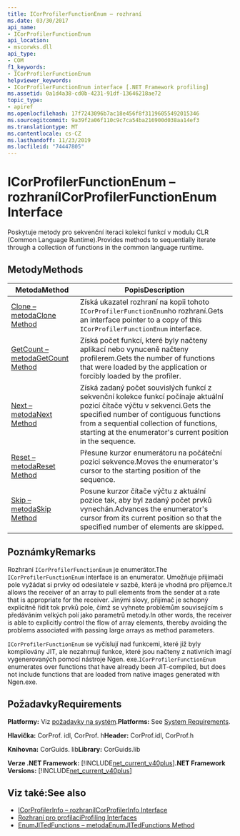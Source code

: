 ```yaml
---
title: ICorProfilerFunctionEnum – rozhraní
ms.date: 03/30/2017
api_name:
- ICorProfilerFunctionEnum
api_location:
- mscorwks.dll
api_type:
- COM
f1_keywords:
- ICorProfilerFunctionEnum
helpviewer_keywords:
- ICorProfilerFunctionEnum interface [.NET Framework profiling]
ms.assetid: 0a1d4a38-cd0b-4231-91df-13646218ae72
topic_type:
- apiref
ms.openlocfilehash: 17f7243096b7ac18e456f8f31196055492015346
ms.sourcegitcommit: 9a39f2a06f110c9c7ca54ba216900d038aa14ef3
ms.translationtype: MT
ms.contentlocale: cs-CZ
ms.lasthandoff: 11/23/2019
ms.locfileid: "74447805"
---
```

# <a name="icorprofilerfunctionenum-interface"></a><span data-ttu-id="2e5b6-102">ICorProfilerFunctionEnum – rozhraní</span><span class="sxs-lookup"><span data-stu-id="2e5b6-102">ICorProfilerFunctionEnum Interface</span></span>
<span data-ttu-id="2e5b6-103">Poskytuje metody pro sekvenční iteraci kolekcí funkcí v modulu CLR (Common Language Runtime).</span><span class="sxs-lookup"><span data-stu-id="2e5b6-103">Provides methods to sequentially iterate through a collection of functions in the common language runtime.</span></span>  
  
## <a name="methods"></a><span data-ttu-id="2e5b6-104">Metody</span><span class="sxs-lookup"><span data-stu-id="2e5b6-104">Methods</span></span>  
  
|<span data-ttu-id="2e5b6-105">Metoda</span><span class="sxs-lookup"><span data-stu-id="2e5b6-105">Method</span></span>|<span data-ttu-id="2e5b6-106">Popis</span><span class="sxs-lookup"><span data-stu-id="2e5b6-106">Description</span></span>|  
|------------|-----------------|  
|[<span data-ttu-id="2e5b6-107">Clone – metoda</span><span class="sxs-lookup"><span data-stu-id="2e5b6-107">Clone Method</span></span>](../../../../docs/framework/unmanaged-api/profiling/icorprofilerfunctionenum-clone-method.md)|<span data-ttu-id="2e5b6-108">Získá ukazatel rozhraní na kopii tohoto `ICorProfilerFunctionEnum`ho rozhraní.</span><span class="sxs-lookup"><span data-stu-id="2e5b6-108">Gets an interface pointer to a copy of this `ICorProfilerFunctionEnum` interface.</span></span>|  
|[<span data-ttu-id="2e5b6-109">GetCount – metoda</span><span class="sxs-lookup"><span data-stu-id="2e5b6-109">GetCount Method</span></span>](../../../../docs/framework/unmanaged-api/profiling/icorprofilerfunctionenum-getcount-method.md)|<span data-ttu-id="2e5b6-110">Získá počet funkcí, které byly načteny aplikací nebo vynuceně načteny profilerem.</span><span class="sxs-lookup"><span data-stu-id="2e5b6-110">Gets the number of functions that were loaded by the application or forcibly loaded by the profiler.</span></span>|  
|[<span data-ttu-id="2e5b6-111">Next – metoda</span><span class="sxs-lookup"><span data-stu-id="2e5b6-111">Next Method</span></span>](../../../../docs/framework/unmanaged-api/profiling/icorprofilerfunctionenum-next-method.md)|<span data-ttu-id="2e5b6-112">Získá zadaný počet souvislých funkcí z sekvenční kolekce funkcí počínaje aktuální pozicí čítače výčtu v sekvenci.</span><span class="sxs-lookup"><span data-stu-id="2e5b6-112">Gets the specified number of contiguous functions from a sequential collection of functions, starting at the enumerator's current position in the sequence.</span></span>|  
|[<span data-ttu-id="2e5b6-113">Reset – metoda</span><span class="sxs-lookup"><span data-stu-id="2e5b6-113">Reset Method</span></span>](../../../../docs/framework/unmanaged-api/profiling/icorprofilerfunctionenum-reset-method.md)|<span data-ttu-id="2e5b6-114">Přesune kurzor enumerátoru na počáteční pozici sekvence.</span><span class="sxs-lookup"><span data-stu-id="2e5b6-114">Moves the enumerator's cursor to the starting position of the sequence.</span></span>|  
|[<span data-ttu-id="2e5b6-115">Skip – metoda</span><span class="sxs-lookup"><span data-stu-id="2e5b6-115">Skip Method</span></span>](../../../../docs/framework/unmanaged-api/profiling/icorprofilerfunctionenum-skip-method.md)|<span data-ttu-id="2e5b6-116">Posune kurzor čítače výčtu z aktuální pozice tak, aby byl zadaný počet prvků vynechán.</span><span class="sxs-lookup"><span data-stu-id="2e5b6-116">Advances the enumerator's cursor from its current position so that the specified number of elements are skipped.</span></span>|  
  
## <a name="remarks"></a><span data-ttu-id="2e5b6-117">Poznámky</span><span class="sxs-lookup"><span data-stu-id="2e5b6-117">Remarks</span></span>  
 <span data-ttu-id="2e5b6-118">Rozhraní `ICorProfilerFunctionEnum` je enumerátor.</span><span class="sxs-lookup"><span data-stu-id="2e5b6-118">The `ICorProfilerFunctionEnum` interface is an enumerator.</span></span> <span data-ttu-id="2e5b6-119">Umožňuje přijímači pole vyžádat si prvky od odesilatele v sazbě, která je vhodná pro příjemce.</span><span class="sxs-lookup"><span data-stu-id="2e5b6-119">It allows the receiver of an array to pull elements from the sender at a rate that is appropriate for the receiver.</span></span> <span data-ttu-id="2e5b6-120">Jinými slovy, přijímač je schopný explicitně řídit tok prvků pole, čímž se vyhnete problémům souvisejícím s předáváním velkých polí jako parametrů metody.</span><span class="sxs-lookup"><span data-stu-id="2e5b6-120">In other words, the receiver is able to explicitly control the flow of array elements, thereby avoiding the problems associated with passing large arrays as method parameters.</span></span>  
  
 <span data-ttu-id="2e5b6-121">`ICorProfilerFunctionEnum` se vyčíslují nad funkcemi, které již byly kompilovány JIT, ale nezahrnují funkce, které jsou načteny z nativních imagí vygenerovaných pomocí nástroje Ngen. exe.</span><span class="sxs-lookup"><span data-stu-id="2e5b6-121">`ICorProfilerFunctionEnum` enumerates over functions that have already been JIT-compiled, but does not include functions that are loaded from native images generated with Ngen.exe.</span></span>  
  
## <a name="requirements"></a><span data-ttu-id="2e5b6-122">Požadavky</span><span class="sxs-lookup"><span data-stu-id="2e5b6-122">Requirements</span></span>  
 <span data-ttu-id="2e5b6-123">**Platformy:** Viz [požadavky na systém](../../../../docs/framework/get-started/system-requirements.md).</span><span class="sxs-lookup"><span data-stu-id="2e5b6-123">**Platforms:** See [System Requirements](../../../../docs/framework/get-started/system-requirements.md).</span></span>  
  
 <span data-ttu-id="2e5b6-124">**Hlavička:** CorProf. idl, CorProf. h</span><span class="sxs-lookup"><span data-stu-id="2e5b6-124">**Header:** CorProf.idl, CorProf.h</span></span>  
  
 <span data-ttu-id="2e5b6-125">**Knihovna:** CorGuids. lib</span><span class="sxs-lookup"><span data-stu-id="2e5b6-125">**Library:** CorGuids.lib</span></span>  
  
 <span data-ttu-id="2e5b6-126">**Verze .NET Framework:** [!INCLUDE[net_current_v40plus](../../../../includes/net-current-v40plus-md.md)]</span><span class="sxs-lookup"><span data-stu-id="2e5b6-126">**.NET Framework Versions:** [!INCLUDE[net_current_v40plus](../../../../includes/net-current-v40plus-md.md)]</span></span>  
  
## <a name="see-also"></a><span data-ttu-id="2e5b6-127">Viz také:</span><span class="sxs-lookup"><span data-stu-id="2e5b6-127">See also</span></span>

- [<span data-ttu-id="2e5b6-128">ICorProfilerInfo – rozhraní</span><span class="sxs-lookup"><span data-stu-id="2e5b6-128">ICorProfilerInfo Interface</span></span>](../../../../docs/framework/unmanaged-api/profiling/icorprofilerinfo-interface.md)
- [<span data-ttu-id="2e5b6-129">Rozhraní pro profilaci</span><span class="sxs-lookup"><span data-stu-id="2e5b6-129">Profiling Interfaces</span></span>](../../../../docs/framework/unmanaged-api/profiling/profiling-interfaces.md)
- [<span data-ttu-id="2e5b6-130">EnumJITedFunctions – metoda</span><span class="sxs-lookup"><span data-stu-id="2e5b6-130">EnumJITedFunctions Method</span></span>](../../../../docs/framework/unmanaged-api/profiling/icorprofilerinfo3-enumjitedfunctions-method.md)
